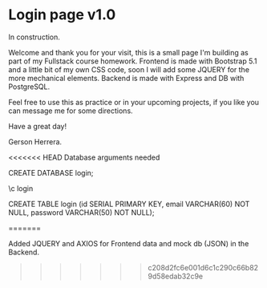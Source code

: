 # Login page v1.0
In construction.

Welcome and thank you for your visit, this is a small page I'm building as part of my Fullstack course homework.
Frontend is made with Bootstrap 5.1 and a little bit of my own CSS code, soon I will add some JQUERY for the more mechanical elements.
Backend is made with Express and DB with PostgreSQL.

Feel free to use this as practice or in your upcoming projects, if you like you can message me for some directions.

Have a great day!

Gerson Herrera.


<<<<<<< HEAD
Database arguments needed

CREATE DATABASE login;

\c login

CREATE TABLE login (id SERIAL PRIMARY KEY, email VARCHAR(60) NOT NULL, password VARCHAR(50) NOT NULL);

=======

Added JQUERY and AXIOS for Frontend data and mock db (JSON) in the Backend.
>>>>>>> c208d2fc6e001d6c1c290c66b829d58edab32c9e
